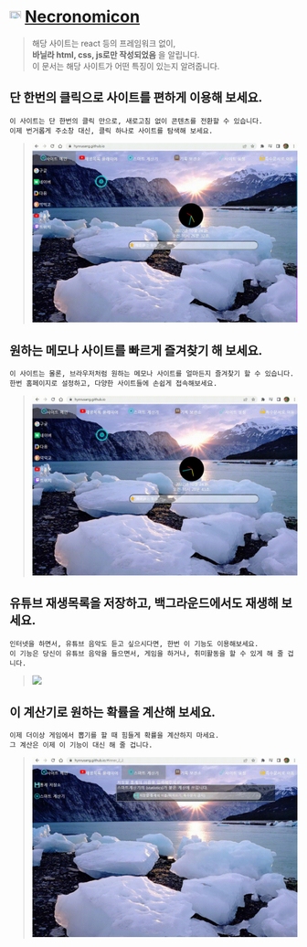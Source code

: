 # <img src="effect/img/icon-igo.png" style="width: 20px; height: 20px;"> [Necronomicon](https://hynrusang.github.io/)
> 해당 사이트는 react 등의 프레임워크 없이,  
> **바닐라 html, css, js로만 작성되었음** 을 알립니다.  
> 이 문서는 해당 사이트가 어떤 특징이 있는지 알려줍니다.
## 단 한번의 클릭으로 사이트를 편하게 이용해 보세요.
```
이 사이트는 단 한번의 클릭 만으로, 새로고침 없이 콘텐츠를 전환할 수 있습니다.  
이제 번거롭게 주소창 대신, 클릭 하나로 사이트를 탐색해 보세요.
```
> <img src="public/help/1.gif">
  
## 원하는 메모나 사이트를 빠르게 즐겨찾기 해 보세요.
```
이 사이트는 몰론, 브라우저처럼 원하는 메모나 사이트를 얼마든지 즐겨찾기 할 수 있습니다.  
한번 홈페이지로 설정하고, 다양한 사이트들에 손쉽게 접속해보세요.
```
> <img src="public/help/2.gif">
  
## 유튜브 재생목록을 저장하고, 백그라운드에서도 재생해 보세요.
```
인터넷을 하면서, 유튜브 음악도 듣고 싶으시다면, 한번 이 기능도 이용해보세요.  
이 기능은 당신이 유튜브 음악을 들으면서, 게임을 하거나, 취미활동을 할 수 있게 해 줄 겁니다.
```
> <img src="public/help/3.gif">
  
## 이 계산기로 원하는 확률을 계산해 보세요.
```
이제 더이상 게임에서 뽑기를 할 때 힘들게 확률을 계산하지 마세요.  
그 계산은 이제 이 기능이 대신 해 줄 겁니다.
```
> <img src="public/help/4.gif">
